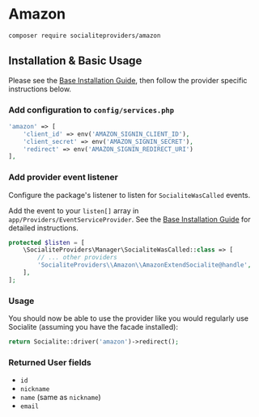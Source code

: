 # Amazon

```bash
composer require socialiteproviders/amazon
```

## Installation & Basic Usage

Please see the [Base Installation Guide](https://socialiteproviders.com/usage/), then follow the provider specific instructions below.

### Add configuration to `config/services.php`

```php
'amazon' => [
    'client_id' => env('AMAZON_SIGNIN_CLIENT_ID'),
    'client_secret' => env('AMAZON_SIGNIN_SECRET'),
    'redirect' => env('AMAZON_SIGNIN_REDIRECT_URI')
],
```

### Add provider event listener

Configure the package's listener to listen for `SocialiteWasCalled` events.

Add the event to your `listen[]` array in `app/Providers/EventServiceProvider`. See the [Base Installation Guide](https://socialiteproviders.com/usage/) for detailed instructions.

```php
protected $listen = [
    \SocialiteProviders\Manager\SocialiteWasCalled::class => [
        // ... other providers
        'SocialiteProviders\\Amazon\\AmazonExtendSocialite@handle',
    ],
];
```

### Usage

You should now be able to use the provider like you would regularly use Socialite (assuming you have the facade installed):

```php
return Socialite::driver('amazon')->redirect();
```

### Returned User fields

- ``id``
- ``nickname``
- ``name`` (same as ``nickname``)
- ``email``
